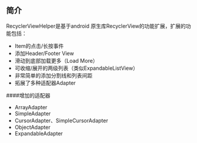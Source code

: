 ## 简介
RecyclerViewHelper是基于android 原生库RecyclerView的功能扩展，扩展的功能包括：
* Item的点击/长按事件
* 添加Header/Footer View
* 滑动到底部加载更多（Load More）
* 可收缩/展开的两级列表（类似ExpandableListView）
* 非常简单的添加分割线和列表间距
* 拓展了多种适配器Adapter

####增加的适配器
* ArrayAdapter
* SimpleAdapter
* CursorAdapter、SimpleCursorAdapter
* ObjectAdapter
* ExpandableAdapter


